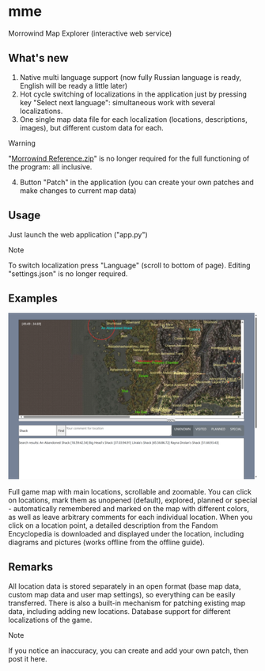 # mme
 Morrowind Map Explorer (interactive web service)

 ## What's new
 1. Native multi language support (now fully Russian language is ready, English will be ready a little later)
 2. Hot cycle switching of localizations in the application just by pressing key "Select next language": simultaneous work with several localizations.
 2. One single map data file for each localization (locations, descriptions, images), but different custom data for each.
 > [!WARNING]
 > "[Morrowind Reference.zip](https://www.nexusmods.com/morrowind/mods/53726/)" is no longer required for the full functioning of the program: all inclusive.
 4. Button "Patch" in the application (you can create your own patches and make changes to current map data)

 ## Usage
 Just launch the web application ("app.py")
 > [!NOTE]
 > To switch localization press "Language" (scroll to bottom of page). Editing "settings.json" is no longer required.

 ## Examples
 ![mme](/images/mme.png)

 Full game map with main locations, scrollable and zoomable. You can click on locations, mark them as unopened (default), explored, planned or special - automatically remembered and marked on the map with different colors, as well as leave arbitrary comments for each individual location. When you click on a location point, a detailed description from the Fandom Encyclopedia is downloaded and displayed under the location, including diagrams and pictures (works offline from the offline guide).

 ## Remarks
 All location data is stored separately in an open format (base map data, custom map data and user map settings), so everything can be easily transferred. There is also a built-in mechanism for patching existing map data, including adding new locations. Database support for different localizations of the game.
 > [!NOTE]
 > If you notice an inaccuracy, you can create and add your own patch, then post it here.
